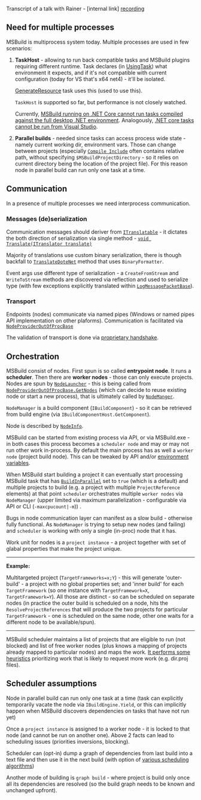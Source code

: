 Transcript of a talk with Rainer - [internal link] [recording](https://msit.microsoftstream.com/video/fde00840-98dc-ba75-0ebd-f1ed9ca0e097)

## Need for multiple processes
MSBuild is multiprocess system today.
Multiple processes are used in few scenarios:

1) **TaskHost** - allowing to run back compatible tasks and MSBuild plugins requiring different runtime.
Task declares (in [UsingTask](https://learn.microsoft.com/en-us/visualstudio/msbuild/usingtask-element-msbuild)) what environment it expects, and if it's not compatible with current configuration (today for VS that's x64 net4) - it'll be isolated.

    [GenerateResource](https://learn.microsoft.com/en-us/visualstudio/msbuild/generateresource-task) task uses this (used to use this).

   `TaskHost` is supported so far, but performance is not closely watched.

   Currently, [MSBuild running on .NET Core cannot run tasks compiled against the full desktop .NET environment](https://github.com/dotnet/msbuild/issues/711). Analogously, [.NET core tasks cannot be run from Visual Studio](https://github.com/dotnet/msbuild/issues/4834).

2) **Parallel builds** - needed since tasks can access process wide state - namely current working dir, environment vars. Those can change between projects (especially [`Compile Include`](https://learn.microsoft.com/en-us/visualstudio/msbuild/msbuild-items) often contains relative path, without specifying `$MSBuildProjectDirectory` - so it relies on current directory being the location of the project file). For this reason node in parallel build can run only one task at a time.


## Communication
In a presence of multiple processes we need interprocess communication.

### Messages (de)serialization

Communication messages should deriver from [`ITranslatable`](https://github.com/dotnet/msbuild/blob/main/src/Shared/ITranslatable.cs) - it dictates the both direction of serialization via single method - [`void Translate(ITranslator translate)`](https://github.com/dotnet/msbuild/blob/main/src/Shared/ITranslatable.cs#L16)

Majority of translations use custom binary serialization, there is though backfall to [`TranslateDoteNet`](https://github.com/dotnet/msbuild/blob/main/src/Shared/ITranslator.cs#L257) method that uses `BinaryFormatter`.

Event args use different type of serialization - a `CreateFromStream` and `WriteToStream` methods are discovered via reflection and used to serialize type (with few exceptions explicitly translated within [`LogMessagePacketBase`](https://github.com/dotnet/msbuild/blob/main/src/Shared/LogMessagePacketBase.cs)).

### Transport

Endpoints (nodes) communicate via named pipes (Windows or named pipes API implementation on other plaforms). Communication is facilitated via [`NodeProviderOutOfProcBase`](https://github.com/dotnet/msbuild/blob/main/src/Build/BackEnd/Components/Communications/NodeProviderOutOfProcBase.cs)

The validation of transport is done via [proprietary handshake](https://github.com/dotnet/msbuild/blob/main/src/Build/BackEnd/Components/Communications/NodeProviderOutOfProcBase.cs#L501-L508).


## Orchestration

MSBuild consist of nodes. First spun is so called **entrypoint node**. It runs a **scheduler**. Then there are **worker nodes** - those can only execute projects. Nodes are spun by [`NodeLauncher`](https://github.com/dotnet/msbuild/blob/main/src/Build/BackEnd/Components/Communications/NodeLauncher.cs) - this is being called from [`NodeProviderOutOfProcBase.GetNodes`](https://github.com/dotnet/msbuild/blob/main/src/Build/BackEnd/Components/Communications/NodeProviderOutOfProcBase.cs#L186) (which can decide to reuse existing node or start a new process), that is ultimately called by [`NodeManger`](https://github.com/dotnet/msbuild/blob/main/src/Deprecated/Engine/Engine/NodeManager.cs).

`NodeManager` is a build component (`IBuildComponent`) - so it can be retrieved from build engine (via `IBuildComponentHost.GetComponent`).

Node is described by [`NodeInfo`](https://github.com/dotnet/msbuild/blob/main/src/Build/BackEnd/Components/Communications/NodeInfo.cs).

MSBuild can be started from existing process via API, or via MSBuild.exe - in both cases this process becomes a `scheduler node` and may or may not run other work in-process. By default the main process has as well a `worker node` (project build node). This can be tweaked by API and/or [environment variables](https://learn.microsoft.com/en-us/dotnet/core/tools/dotnet-environment-variables#configure-msbuild-in-the-net-cli).

When MSBuild start building a project it can eventually start processing MSBuild task that has [`BuildInParallel`](https://learn.microsoft.com/en-us/visualstudio/msbuild/building-multiple-projects-in-parallel-with-msbuild?view=vs-2022) set to `true` (which is a default) and multiple projects to build (e.g. a project with multiple `ProjectReference` elements) at that point `scheduler` orchestrates multiple `worker nodes` via `NodeManager` (upper limited via maximum parallelization - configurable via API or CLI (`-maxcpucount|-m`)) .

Bugs in node communication layer can manifest as a slow build - otherwise fully functional. As `NodeManager` is trying to setup new nodes (and failing) and `scheduler` is working with only a single (in-proc) node that it has.

Work unit for nodes is a `project instance` - a project together with set of glabal properties that make the project unique.

----
**Example:** 

Multitargeted project (`TargetFrameworks=x;Y`) - this will generate 'outer-build' - a project with no global properties set; and 'inner build' for each `TargetFramework` (so one instance with `TargetFramework=X`, `TargetFramework=Y`). All those are distinct - so can be scheduled on separate nodes (in practice the outer build is scheduled on a node, hits the `ResolveProjectReferences` that will produce the two projects for particular `TargetFramework` - one is scheduled on the same node, other one waits for a different node to be available/spun).

----

MSBuild scheduler maintains a list of projects that are eligible to run (not blocked) and list of free worker nodes (plus knows a mapping of projects already mapped to particular nodes) and maps the work. [It performs some heuristics](https://github.com/dotnet/msbuild/blob/7cfb36cb90d1c9cc34bc4e0910d0c9ef42ee47b6/src/Build/BackEnd/Components/Scheduler/Scheduler.cs#L776-L783) prioritizing work that is likely to request more work (e.g. dir.proj files).

## Scheduler assumptions

Node in parallel build can run only one task at a time (task can explicitly temporarily vacate the node via `IBuildEngine.Yield`, or this can implicitly happen when MSBuild discovers dependencies on tasks that have not run yet)

Once a `project instance` is assigned to a worker node - it is locked to that node (and cannot be run on another one). Above 2 facts can lead to scheduling issues (priorities inversions, blocking).

Scheduler can (opt-in) dump a graph of dependencies from last build into a text file and then use it in the next build (with option of [various scheduling algorithms](https://github.com/dotnet/msbuild/blob/7cfb36cb90d1c9cc34bc4e0910d0c9ef42ee47b6/src/Build/BackEnd/Components/Scheduler/Scheduler.cs#L833))

Another mode of building is `graph build` - where project is build only once all its dependencies are resolved (so the build graph needs to be known and unchanged upfront).


